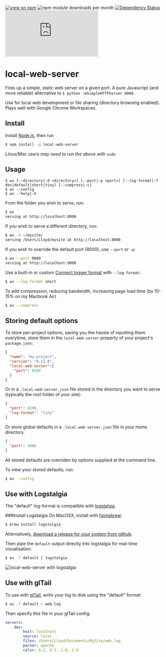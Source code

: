 [![view on npm](http://img.shields.io/npm/v/local-web-server.svg)](https://www.npmjs.org/package/local-web-server)
![npm module downloads per month](http://img.shields.io/npm/dm/local-web-server.svg)
[![Dependency Status](https://david-dm.org/75lb/local-web-server.svg)](https://david-dm.org/75lb/local-web-server)
![Analytics](https://ga-beacon.appspot.com/UA-27725889-12/local-web-server/README.md?pixel)

local-web-server
================
Fires up a simple, static web server on a given port. A pure Javascript (and more reliable) alternative to `$ python -mSimpleHTTPServer 8000`.

Use for local web development or file sharing (directory browsing enabled). Plays well with Google Chrome Workspaces.

Install
-------
Install [Node.js](http://nodejs.org), then run

```sh
$ npm install -g local-web-server
```

*Linux/Mac users may need to run the above with `sudo`*

Usage
-----
```
$ ws [--directory|-d <directory>] [--port|-p <port>] [--log-format|-f dev|default|short|tiny] [--compress|-c]
$ ws --config
$ ws --help|-h
```

From the folder you wish to serve, run:
```sh
$ ws
serving at http://localhost:8000
```

If you wish to serve a different directory, run:
```sh
$ ws -d ~/mysite/
serving /Users/Lloyd/mysite at http://localhost:8000
```

If you wish to override the default port (8000), use `--port` or `-p`:
```sh
$ ws --port 9000
serving at http://localhost:9000
```

Use a built-in or custom [Connect logger format](http://www.senchalabs.org/connect/logger.html) with `--log-format`:
```sh
$ ws --log-format short
```

To add compression, reducing bandwidth, increasing page load time (by 10-15% on my Macbook Air)
```sh
$ ws --compress
```

Storing default options
-----------------------
To store per-project options, saving you the hassle of inputting them everytime, store them in the `local-web-server` property of your project's `package.json`:
```json
{
  "name": "my-project",
  "version": "0.11.8",
  "local-web-server":{
    "port": 8100
  }
}
```

Or in a `.local-web-server.json` file stored in the directory you want to serve (typically the root folder of your site):
```json
{
  "port": 8100,
  "log-format": "tiny"
}
```

Or store global defaults in a `.local-web-server.json` file in your home directory.
```json
{
  "port": 3000
}
```

All stored defaults are overriden by options supplied at the command line. 

To view your stored defaults, run: 

```sh
$ ws --config
```

Use with Logstalgia
-------------------
The "default" log-format is compatible with [logstalgia](http://code.google.com/p/logstalgia/). 

###Install Logstalgia
On MacOSX, install with [homebrew](http://brew.sh):
```sh
$ brew install logstalgia
```

Alternatively, [download a release for your system from github](https://github.com/acaudwell/Logstalgia/releases/latest).

Then pipe the `default` output directly into logstalgia for real-time visualisation:
```sh
$ ws -f default | logstalgia -
```

![local-web-server with logstalgia](http://75lb.github.io/local-web-server/logstagia.gif)

Use with glTail
---------------
To use with [glTail](http://www.fudgie.org), write your log to disk using the "default" format:
```sh
$ ws -f default > web.log
```

Then specify this file in your glTail config:

```yaml
servers:
    dev:
        host: localhost
        source: local
        files: /Users/Lloyd/Documents/MySite/web.log
        parser: apache
        color: 0.2, 0.2, 1.0, 1.0
```

